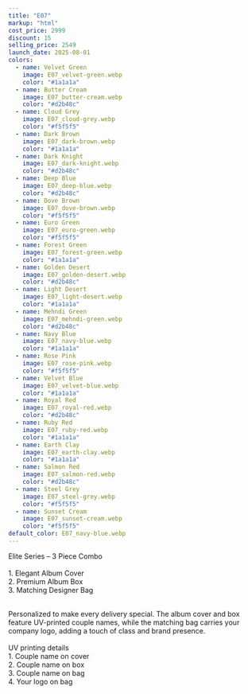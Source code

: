 ```yaml
---
title: "E07"
markup: "html"
cost_price: 2999
discount: 15
selling_price: 2549
launch_date: 2025-08-01
colors:
  - name: Velvet Green
    image: E07_velvet-green.webp
    color: "#1a1a1a"
  - name: Butter Cream
    image: E07_butter-cream.webp
    color: "#d2b48c"
  - name: Cloud Grey
    image: E07_cloud-grey.webp
    color: "#f5f5f5"
  - name: Dark Brown
    image: E07_dark-brown.webp
    color: "#1a1a1a"
  - name: Dark Knight
    image: E07_dark-knight.webp
    color: "#d2b48c"
  - name: Deep Blue
    image: E07_deep-blue.webp
    color: "#d2b48c"
  - name: Dove Brown
    image: E07_dove-brown.webp
    color: "#f5f5f5"
  - name: Euro Green
    image: E07_euro-green.webp
    color: "#f5f5f5"
  - name: Forest Green
    image: E07_forest-green.webp
    color: "#1a1a1a"
  - name: Golden Desert
    image: E07_golden-desert.webp
    color: "#d2b48c"
  - name: Light Desert
    image: E07_light-desert.webp
    color: "#1a1a1a"
  - name: Mehndi Green
    image: E07_mehndi-green.webp
    color: "#d2b48c"
  - name: Navy Blue
    image: E07_navy-blue.webp
    color: "#1a1a1a"
  - name: Rose Pink
    image: E07_rose-pink.webp
    color: "#f5f5f5"
  - name: Velvet Blue
    image: E07_velvet-blue.webp
    color: "#1a1a1a"
  - name: Royal Red
    image: E07_royal-red.webp
    color: "#d2b48c"
  - name: Ruby Red
    image: E07_ruby-red.webp
    color: "#1a1a1a"
  - name: Earth Clay
    image: E07_earth-clay.webp
    color: "#1a1a1a"
  - name: Salmon Red
    image: E07_salmon-red.webp
    color: "#d2b48c"
  - name: Steel Grey
    image: E07_steel-grey.webp
    color: "#f5f5f5"
  - name: Sunset Cream
    image: E07_sunset-cream.webp
    color: "#f5f5f5"
default_color: E07_navy-blue.webp
---
```


Elite Series – 3 Piece Combo<br><br> <span class='text-b font-medium text-lime-300 mb-1'> 1. Elegant Album Cover<br> 2. Premium Album Box<br> 3. Matching Designer Bag<br><br> </span> <div class='max-w-xl mx-auto'> Personalized to make every delivery special. The album cover and box feature UV-printed couple names, while the matching bag carries your company logo, adding a touch of class and brand presence. </div> <div class='max-w-xl mx-auto text-b font-medium text-lime-300 mb-1'> <br>UV printing details<br> </div> <span class='text-r mb-1'> 1. Couple name on cover<br> 2. Couple name on box<br> 3. Couple name on bag<br> 4. Your logo on bag<br> </span>
